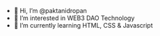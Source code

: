 - 👋 Hi, I’m @paktanidropan
- 👀 I’m interested in WEB3 DAO Technology
- 🌱 I’m currently learning HTML, CSS & Javascript

<!---
paktanidropan/paktanidropan is a ✨ special ✨ repository because its `README.md` (this file) appears on your GitHub profile.
You can click the Preview link to take a look at your changes.
--->
